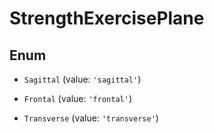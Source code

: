 # StrengthExercisePlane

## Enum


* `Sagittal` (value: `'sagittal'`)

* `Frontal` (value: `'frontal'`)

* `Transverse` (value: `'transverse'`)

